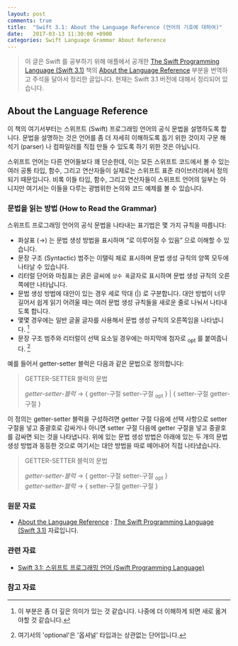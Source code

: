 ```yaml
---
layout: post
comments: true
title:  "Swift 3.1: About the Language Reference (언어의 기호에 대하여)"
date:   2017-03-13 11:30:00 +0900
categories: Swift Language Grammar About Reference
---
```


> 이 글은 Swift 를 공부하기 위해 애플에서 공개한 [The Swift Programming Language (Swift 3.1)](https://developer.apple.com/library/prerelease/content/documentation/Swift/Conceptual/Swift_Programming_Language/) 책의 [About the Language Reference](https://developer.apple.com/library/prerelease/content/documentation/Swift/Conceptual/Swift_Programming_Language/AboutTheLanguageReference.html#//apple_ref/doc/uid/TP40014097-CH29-ID345) 부분을 번역하고 주석을 달아서 정리한 글입니다. 현재는 Swift 3.1 버전에 대해서 정리되어 있습니다.

## About the Language Reference

이 책의 여기서부터는 스위프트 (Swift) 프로그래밍 언어의 공식 문법을 설명하도록 합니다. 문법을 설명하는 것은 언어를 좀 더 자세히 이해하도록 돕기 위한 것이지 구문 해석기 (parser) 나 컴파일러를 직접 만들 수 있도록 하기 위한 것은 아닙니다.

스위프트 언어는 다른 언어들보다 꽤 단순한데, 이는 모든 스위프트 코드에서 볼 수 있는 여러 공통 타입, 함수, 그리고 연산자들이 실제로는 스위프트 표준 라이브러리에서 정의되기 때문입니다. 비록 이들 타입, 함수, 그리고 연산자들이 스위프트 언어의 일부는 아니지만 여기서는 이들을 다루는 광범위한 논의와 코드 예제를 볼 수 있습니다.

### 문법을 읽는 방법 (How to Read the Grammar)

스위프트 프로그래밍 언어의 공식 문법을 나타내는 표기법은 몇 가지 규칙을 따릅니다:

* 화살표 (→) 는 문법 생성 방법을 표시하며 “로 이루어질 수 있음” 으로 이해할 수 있습니다.
* 문장 구조 (Syntactic) 범주는 이탤릭 체로 표시하며 문법 생성 규칙의 양쪽 모두에 나타날 수 있습니다.
* 리터럴 단어와 마침표는 굵은 글씨에 `상수 폭`글자로 표시하며 문법 생성 규칙의 오른쪽에만 나타납니다.
* 문법 생성 방법에 대안이 있는 경우 세로 막대 (\|) 로 구분합니다. 대안 방법이 너무 길어서 쉽게 읽기 어려울 때는 여러 문법 생성 규칙들을 새로운 줄로 나눠서 나타내도록 합니다.
* 몇몇 경우에는 일반 글꼴 글자를 사용해서 문법 생성 규칙의 오른쪽임을 나타냅니다. [^regular]
* 문장 구조 범주와 리터럴이 선택 요소일 경우에는 마지막에 첨자로 <sub>­opt­</sub> 를 붙여줍니다. [^optional]

예를 들어서 getter-setter 블럭은 다음과 같은 문법으로 정의합니다:

> GETTER-SETTER 블럭의 문법
>
> _getter-setter-블럭_ → {­ getter-구절 ­setter-구절 <sub>­opt­</sub>­­ }­ \| { ­setter-구절 ­getter-구절 }­

이 정의는 getter-setter 블럭을 구성하려면 getter 구절 다음에 선택 사항으로 setter 구절을 넣고 중괄호로 감싸거나 아니면 setter 구절 다음에 getter 구절을 넣고 중괄호를 감싸면 되는 것을 나타냅니다. 위에 있는 문법 생성 방법은 아래에 있는 두 개의 문법 생성 방법과 동등한 것으로 여기서는 대안 방법을 따로 떼어내어 직접 나타냈습니다.

> GETTER-SETTER 블럭의 문법
>
> _getter-setter-블럭_ → { ­getter-구절 setter-구절 <sub>­opt­</sub>­ }  
> _getter-setter-블럭_ → {­ setter-구절 ­getter-구절 }­

### 원문 자료

* [About the Language Reference](https://developer.apple.com/library/prerelease/content/documentation/Swift/Conceptual/Swift_Programming_Language/AboutTheLanguageReference.html#//apple_ref/doc/uid/TP40014097-CH29-ID345) : [The Swift Programming Language (Swift 3.1)](https://developer.apple.com/library/prerelease/content/documentation/Swift/Conceptual/Swift_Programming_Language/) 자료입니다.

### 관련 자료

* [Swift 3.1: 스위프트 프로그래밍 언어 (Swift Programming Language)](http://xho95.github.io/swift/programming/language/grammar/2017/02/27/The-Swift-Programming-Language.html)

### 참고 자료

[^regular]: 이 부분은 좀 더 깊은 의미가 있는 것 같습니다. 나중에 더 이해하게 되면 새로 옮겨야할 것 같습니다.

[^optional]: 여기서의 'optional'은 '옵셔널' 타입과는 상관없는 단어입니다.
